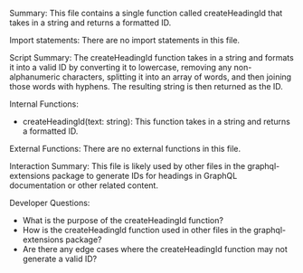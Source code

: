Summary:
This file contains a single function called createHeadingId that takes in a string and returns a formatted ID.

Import statements:
There are no import statements in this file.

Script Summary:
The createHeadingId function takes in a string and formats it into a valid ID by converting it to lowercase, removing any non-alphanumeric characters, splitting it into an array of words, and then joining those words with hyphens. The resulting string is then returned as the ID.

Internal Functions:
- createHeadingId(text: string): This function takes in a string and returns a formatted ID.

External Functions:
There are no external functions in this file.

Interaction Summary:
This file is likely used by other files in the graphql-extensions package to generate IDs for headings in GraphQL documentation or other related content.

Developer Questions:
- What is the purpose of the createHeadingId function?
- How is the createHeadingId function used in other files in the graphql-extensions package?
- Are there any edge cases where the createHeadingId function may not generate a valid ID?